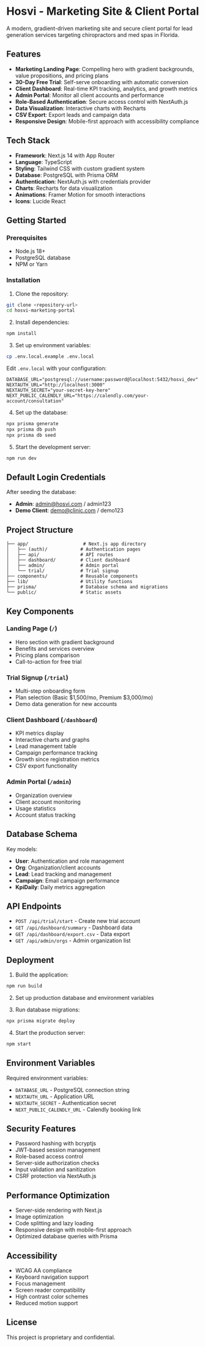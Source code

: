 # Hosvi - Marketing Site & Client Portal

A modern, gradient-driven marketing site and secure client portal for lead generation services targeting chiropractors and med spas in Florida.

## Features

- **Marketing Landing Page**: Compelling hero with gradient backgrounds, value propositions, and pricing plans
- **30-Day Free Trial**: Self-serve onboarding with automatic conversion
- **Client Dashboard**: Real-time KPI tracking, analytics, and growth metrics
- **Admin Portal**: Monitor all client accounts and performance
- **Role-Based Authentication**: Secure access control with NextAuth.js
- **Data Visualization**: Interactive charts with Recharts
- **CSV Export**: Export leads and campaign data
- **Responsive Design**: Mobile-first approach with accessibility compliance

## Tech Stack

- **Framework**: Next.js 14 with App Router
- **Language**: TypeScript
- **Styling**: Tailwind CSS with custom gradient system
- **Database**: PostgreSQL with Prisma ORM
- **Authentication**: NextAuth.js with credentials provider
- **Charts**: Recharts for data visualization
- **Animations**: Framer Motion for smooth interactions
- **Icons**: Lucide React

## Getting Started

### Prerequisites

- Node.js 18+ 
- PostgreSQL database
- NPM or Yarn

### Installation

1. Clone the repository:
```bash
git clone <repository-url>
cd hosvi-marketing-portal
```

2. Install dependencies:
```bash
npm install
```

3. Set up environment variables:
```bash
cp .env.local.example .env.local
```

Edit `.env.local` with your configuration:
```
DATABASE_URL="postgresql://username:password@localhost:5432/hosvi_dev"
NEXTAUTH_URL="http://localhost:3000"
NEXTAUTH_SECRET="your-secret-key-here"
NEXT_PUBLIC_CALENDLY_URL="https://calendly.com/your-account/consultation"
```

4. Set up the database:
```bash
npx prisma generate
npx prisma db push
npx prisma db seed
```

5. Start the development server:
```bash
npm run dev
```

## Default Login Credentials

After seeding the database:
- **Admin**: admin@hosvi.com / admin123
- **Demo Client**: demo@clinic.com / demo123

## Project Structure

```
├── app/                    # Next.js app directory
│   ├── (auth)/            # Authentication pages
│   ├── api/               # API routes
│   ├── dashboard/         # Client dashboard
│   ├── admin/             # Admin portal
│   └── trial/             # Trial signup
├── components/            # Reusable components
├── lib/                   # Utility functions
├── prisma/                # Database schema and migrations
└── public/                # Static assets
```

## Key Components

### Landing Page (`/`)
- Hero section with gradient background
- Benefits and services overview
- Pricing plans comparison
- Call-to-action for free trial

### Trial Signup (`/trial`)
- Multi-step onboarding form
- Plan selection (Basic $1,500/mo, Premium $3,000/mo)
- Demo data generation for new accounts

### Client Dashboard (`/dashboard`)
- KPI metrics display
- Interactive charts and graphs
- Lead management table
- Campaign performance tracking
- Growth since registration metrics
- CSV export functionality

### Admin Portal (`/admin`)
- Organization overview
- Client account monitoring
- Usage statistics
- Account status tracking

## Database Schema

Key models:
- **User**: Authentication and role management
- **Org**: Organization/client accounts
- **Lead**: Lead tracking and management
- **Campaign**: Email campaign performance
- **KpiDaily**: Daily metrics aggregation

## API Endpoints

- `POST /api/trial/start` - Create new trial account
- `GET /api/dashboard/summary` - Dashboard data
- `GET /api/dashboard/export.csv` - Data export
- `GET /api/admin/orgs` - Admin organization list

## Deployment

1. Build the application:
```bash
npm run build
```

2. Set up production database and environment variables

3. Run database migrations:
```bash
npx prisma migrate deploy
```

4. Start the production server:
```bash
npm start
```

## Environment Variables

Required environment variables:
- `DATABASE_URL` - PostgreSQL connection string
- `NEXTAUTH_URL` - Application URL
- `NEXTAUTH_SECRET` - Authentication secret
- `NEXT_PUBLIC_CALENDLY_URL` - Calendly booking link

## Security Features

- Password hashing with bcryptjs
- JWT-based session management
- Role-based access control
- Server-side authorization checks
- Input validation and sanitization
- CSRF protection via NextAuth.js

## Performance Optimization

- Server-side rendering with Next.js
- Image optimization
- Code splitting and lazy loading
- Responsive design with mobile-first approach
- Optimized database queries with Prisma

## Accessibility

- WCAG AA compliance
- Keyboard navigation support
- Focus management
- Screen reader compatibility
- High contrast color schemes
- Reduced motion support

## License

This project is proprietary and confidential.